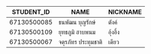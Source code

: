 | STUDENT_ID | NAME | NICKNAME  |
| -------------- | ----------- | ----------|
| 67130500085 | ธนพัฒน บุญรักษ์ | ตังค์ |
| 67130500109 | ยุทธภูมิ ฮาบพนม |อุ้งอิ้ง|
| 67130500067 | จตุรภัทร ประทุมชาติ | เดียว |
